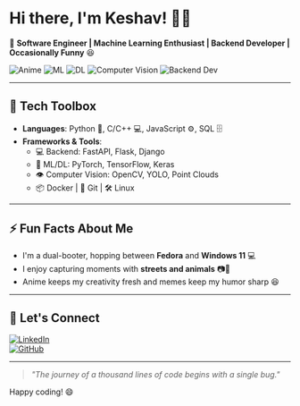 

# Hi there, I'm Keshav! 👋✨

🚀 **Software Engineer | Machine Learning Enthusiast | Backend Developer | Occasionally Funny** 😆

![Anime](https://img.shields.io/badge/Anime-Fan-%23FF69B4?style=flat&logo=Crunchyroll&logoColor=white)
![ML](https://img.shields.io/badge/Machine_Learning-%2312100E.svg?style=flat&logo=python&logoColor=white)
![DL](https://img.shields.io/badge/Deep_Learning-%2312100E.svg?style=flat&logo=tensorflow&logoColor=white)
![Computer Vision](https://img.shields.io/badge/Computer_Vision-%2312100E.svg?style=flat&logo=opencv&logoColor=white)
![Backend Dev](https://img.shields.io/badge/Backend_Dev-%2312100E.svg?style=flat&logo=fastapi&logoColor=white)

--- 

## 🔧 Tech Toolbox

- **Languages**: Python 🐍, C/C++ 💻, JavaScript ⚙️, SQL 🗄️
- **Frameworks & Tools**:
  - 💻 Backend: FastAPI, Flask, Django
  - 🧠 ML/DL: PyTorch, TensorFlow, Keras
  - 👁️ Computer Vision: OpenCV, YOLO, Point Clouds
  - 📦 Docker | 📂 Git | 🛠️ Linux

---

## ⚡ Fun Facts About Me

- I'm a dual-booter, hopping between **Fedora** and **Windows 11** 💻
- I enjoy capturing moments with **streets and animals** 📷🐾
- Anime keeps my creativity fresh and memes keep my humor sharp 😆

---

## 🤝 Let's Connect

[![LinkedIn](https://img.shields.io/badge/LinkedIn-Keshav-blue?logo=linkedin)](https://www.linkedin.com/in/keshav-kumar-manjhi-a8a2a321b/)  
[![GitHub](https://img.shields.io/github/followers/Keshavv7?style=social)](https://github.com/Keshavv7)  

---

> _"The journey of a thousand lines of code begins with a single bug."_

Happy coding! 😄
